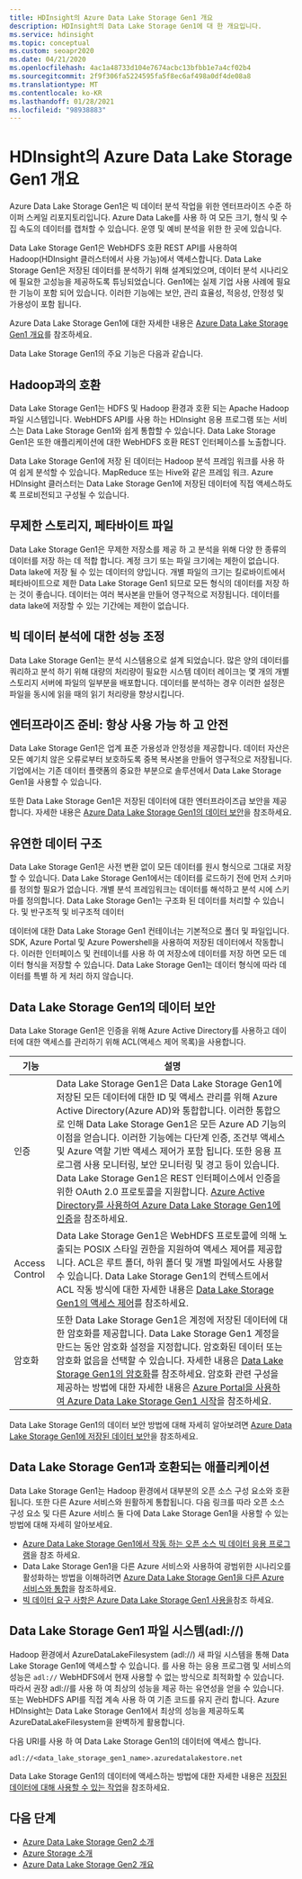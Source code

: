 ```yaml
---
title: HDInsight의 Azure Data Lake Storage Gen1 개요
description: HDInsight의 Data Lake Storage Gen1에 대 한 개요입니다.
ms.service: hdinsight
ms.topic: conceptual
ms.custom: seoapr2020
ms.date: 04/21/2020
ms.openlocfilehash: 4ac1a48733d104e7674acbc13bfbb1e7a4cf02b4
ms.sourcegitcommit: 2f9f306fa5224595fa5f8ec6af498a0df4de08a8
ms.translationtype: MT
ms.contentlocale: ko-KR
ms.lasthandoff: 01/28/2021
ms.locfileid: "98938883"
---
```

# <a name="azure-data-lake-storage-gen1-overview-in-hdinsight"></a>HDInsight의 Azure Data Lake Storage Gen1 개요

Azure Data Lake Storage Gen1은 빅 데이터 분석 작업을 위한 엔터프라이즈 수준 하이퍼 스케일 리포지토리입니다. Azure Data Lake를 사용 하 여 모든 크기, 형식 및 수집 속도의 데이터를 캡처할 수 있습니다. 운영 및 예비 분석을 위한 한 곳에 있습니다.

Data Lake Storage Gen1은 WebHDFS 호환 REST API를 사용하여 Hadoop(HDInsight 클러스터에서 사용 가능)에서 액세스합니다. Data Lake Storage Gen1은 저장된 데이터를 분석하기 위해 설계되었으며, 데이터 분석 시나리오에 필요한 고성능을 제공하도록 튜닝되었습니다. Gen1에는 실제 기업 사용 사례에 필요한 기능이 포함 되어 있습니다. 이러한 기능에는 보안, 관리 효율성, 적응성, 안정성 및 가용성이 포함 됩니다.

Azure Data Lake Storage Gen1에 대한 자세한 내용은 [Azure Data Lake Storage Gen1 개요](../data-lake-store/data-lake-store-overview.md)를 참조하세요.

Data Lake Storage Gen1의 주요 기능은 다음과 같습니다.

## <a name="compatibility-with-hadoop"></a>Hadoop과의 호환

Data Lake Storage Gen1는 HDFS 및 Hadoop 환경과 호환 되는 Apache Hadoop 파일 시스템입니다.  WebHDFS API를 사용 하는 HDInsight 응용 프로그램 또는 서비스는 Data Lake Storage Gen1와 쉽게 통합할 수 있습니다. Data Lake Storage Gen1은 또한 애플리케이션에 대한 WebHDFS 호환 REST 인터페이스를 노출합니다.

Data Lake Storage Gen1에 저장 된 데이터는 Hadoop 분석 프레임 워크를 사용 하 여 쉽게 분석할 수 있습니다. MapReduce 또는 Hive와 같은 프레임 워크. Azure HDInsight 클러스터는 Data Lake Storage Gen1에 저장된 데이터에 직접 액세스하도록 프로비전되고 구성될 수 있습니다.

## <a name="unlimited-storage-petabyte-files"></a>무제한 스토리지, 페타바이트 파일

Data Lake Storage Gen1은 무제한 저장소를 제공 하 고 분석을 위해 다양 한 종류의 데이터를 저장 하는 데 적합 합니다. 계정 크기 또는 파일 크기에는 제한이 없습니다. Data lake에 저장 될 수 있는 데이터의 양입니다. 개별 파일의 크기는 킬로바이트에서 페타바이트으로 제한 Data Lake Storage Gen1 되므로 모든 형식의 데이터를 저장 하는 것이 좋습니다. 데이터는 여러 복사본을 만들어 영구적으로 저장됩니다. 데이터를 data lake에 저장할 수 있는 기간에는 제한이 없습니다.

## <a name="performance-tuning-for-big-data-analytics"></a>빅 데이터 분석에 대한 성능 조정

Data Lake Storage Gen1는 분석 시스템용으로 설계 되었습니다. 많은 양의 데이터를 쿼리하고 분석 하기 위해 대량의 처리량이 필요한 시스템 데이터 레이크는 몇 개의 개별 스토리지 서버에 파일의 일부분을 배포합니다. 데이터를 분석하는 경우 이러한 설정은 파일을 동시에 읽을 때의 읽기 처리량을 향상시킵니다.

## <a name="readiness-for-enterprise-highly-available-and-secure"></a>엔터프라이즈 준비: 항상 사용 가능 하 고 안전

Data Lake Storage Gen1은 업계 표준 가용성과 안정성을 제공합니다. 데이터 자산은 모든 예기치 않은 오류로부터 보호하도록 중복 복사본을 만들어 영구적으로 저장됩니다. 기업에서는 기존 데이터 플랫폼의 중요한 부분으로 솔루션에서 Data Lake Storage Gen1을 사용할 수 있습니다.

또한 Data Lake Storage Gen1은 저장된 데이터에 대한 엔터프라이즈급 보안을 제공합니다. 자세한 내용은 [Azure Data Lake Storage Gen1의 데이터 보안](#data-security-in-data-lake-storage-gen1)을 참조하세요.

## <a name="flexible-data-structures"></a>유연한 데이터 구조

Data Lake Storage Gen1은 사전 변환 없이 모든 데이터를 원시 형식으로 그대로 저장할 수 있습니다. Data Lake Storage Gen1에서는 데이터를 로드하기 전에 먼저 스키마를 정의할 필요가 없습니다. 개별 분석 프레임워크는 데이터를 해석하고 분석 시에 스키마를 정의합니다. Data Lake Storage Gen1는 구조화 된 데이터를 처리할 수 있습니다. 및 반구조적 및 비구조적 데이터

데이터에 대한 Data Lake Storage Gen1 컨테이너는 기본적으로 폴더 및 파일입니다. SDK, Azure Portal 및 Azure Powershell을 사용하여 저장된 데이터에서 작동합니다. 이러한 인터페이스 및 컨테이너를 사용 하 여 저장소에 데이터를 저장 하면 모든 데이터 형식을 저장할 수 있습니다. Data Lake Storage Gen1는 데이터 형식에 따라 데이터를 특별 하 게 처리 하지 않습니다.

## <a name="data-security-in-data-lake-storage-gen1"></a>Data Lake Storage Gen1의 데이터 보안

Data Lake Storage Gen1은 인증을 위해 Azure Active Directory를 사용하고 데이터에 대한 액세스를 관리하기 위해 ACL(액세스 제어 목록)을 사용합니다.

| **기능** | **설명** |
| --- | --- |
| 인증 |Data Lake Storage Gen1은 Data Lake Storage Gen1에 저장된 모든 데이터에 대한 ID 및 액세스 관리를 위해 Azure Active Directory(Azure AD)와 통합합니다. 이러한 통합으로 인해 Data Lake Storage Gen1은 모든 Azure AD 기능의 이점을 얻습니다. 이러한 기능에는 다단계 인증, 조건부 액세스 및 Azure 역할 기반 액세스 제어가 포함 됩니다. 또한 응용 프로그램 사용 모니터링, 보안 모니터링 및 경고 등이 있습니다. Data Lake Storage Gen1은 REST 인터페이스에서 인증을 위한 OAuth 2.0 프로토콜을 지원합니다. [Azure Active Directory를 사용하여 Azure Data Lake Storage Gen1에 인증](../data-lake-store/data-lakes-store-authentication-using-azure-active-directory.md)을 참조하세요.|
| Access Control |Data Lake Storage Gen1은 WebHDFS 프로토콜에 의해 노출되는 POSIX 스타일 권한을 지원하여 액세스 제어를 제공합니다. ACL은 루트 폴더, 하위 폴더 및 개별 파일에서도 사용할 수 있습니다. Data Lake Storage Gen1의 컨텍스트에서 ACL 작동 방식에 대한 자세한 내용은 [Data Lake Storage Gen1의 액세스 제어](../data-lake-store/data-lake-store-access-control.md)를 참조하세요. |
| 암호화 |또한 Data Lake Storage Gen1은 계정에 저장된 데이터에 대한 암호화를 제공합니다. Data Lake Storage Gen1 계정을 만드는 동안 암호화 설정을 지정합니다. 암호화된 데이터 또는 암호화 없음을 선택할 수 있습니다. 자세한 내용은 [Data Lake Storage Gen1의 암호화](../data-lake-store/data-lake-store-encryption.md)를 참조하세요. 암호화 관련 구성을 제공하는 방법에 대한 자세한 내용은 [Azure Portal을 사용하여 Azure Data Lake Storage Gen1 시작](../data-lake-store/data-lake-store-get-started-portal.md)을 참조하세요. |

Data Lake Storage Gen1의 데이터 보안 방법에 대해 자세히 알아보려면 [Azure Data Lake Storage Gen1에 저장된 데이터 보안](../data-lake-store/data-lake-store-secure-data.md)을 참조하세요.

## <a name="applications-that-are-compatible-with-data-lake-storage-gen1"></a>Data Lake Storage Gen1과 호환되는 애플리케이션

Data Lake Storage Gen1는 Hadoop 환경에서 대부분의 오픈 소스 구성 요소와 호환 됩니다. 또한 다른 Azure 서비스와 원활하게 통합됩니다.  다음 링크를 따라 오픈 소스 구성 요소 및 다른 Azure 서비스 둘 다에 Data Lake Storage Gen1을 사용할 수 있는 방법에 대해 자세히 알아보세요.

* [Azure Data Lake Storage Gen1에서 작동 하는 오픈 소스 빅 데이터 응용 프로그램](../data-lake-store/data-lake-store-compatible-oss-other-applications.md)을 참조 하세요.
* Data Lake Storage Gen1을 다른 Azure 서비스와 사용하여 광범위한 시나리오를 활성화하는 방법을 이해하려면 [Azure Data Lake Storage Gen1을 다른 Azure 서비스와 통합](../data-lake-store/data-lake-store-integrate-with-other-services.md)을 참조하세요.
* [빅 데이터 요구 사항은 Azure Data Lake Storage Gen1 사용을](../data-lake-store/data-lake-store-data-scenarios.md)참조 하세요.

## <a name="data-lake-storage-gen1-file-system-adl"></a>Data Lake Storage Gen1 파일 시스템(adl://)

Hadoop 환경에서 AzureDataLakeFilesystem (adl://) 새 파일 시스템을 통해 Data Lake Storage Gen1에 액세스할 수 있습니다. 를 사용 하는 응용 프로그램 및 서비스의 성능은 `adl://` WebHDFS에서 현재 사용할 수 없는 방식으로 최적화할 수 있습니다. 따라서 권장 adl://를 사용 하 여 최상의 성능을 제공 하는 유연성을 얻을 수 있습니다. 또는 WebHDFS API를 직접 계속 사용 하 여 기존 코드를 유지 관리 합니다. Azure HDInsight는 Data Lake Storage Gen1에서 최상의 성능을 제공하도록 AzureDataLakeFilesystem을 완벽하게 활용합니다.

다음 URI를 사용 하 여 Data Lake Storage Gen1의 데이터에 액세스 합니다.

`adl://<data_lake_storage_gen1_name>.azuredatalakestore.net`

Data Lake Storage Gen1의 데이터에 액세스하는 방법에 대한 자세한 내용은 [저장된 데이터에 대해 사용할 수 있는 작업](../data-lake-store/data-lake-store-get-started-portal.md#properties)을 참조하세요.

## <a name="next-steps"></a>다음 단계

* [Azure Data Lake Storage Gen2 소개](../storage/blobs/data-lake-storage-introduction.md)
* [Azure Storage 소개](../storage/common/storage-introduction.md)
* [Azure Data Lake Storage Gen2 개요](./overview-data-lake-storage-gen2.md)